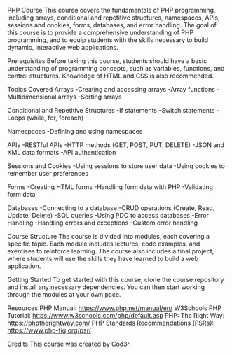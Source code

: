 PHP Course
This course covers the fundamentals of PHP programming, including arrays, conditional and repetitive structures, namespaces, APIs, sessions and cookies, forms, databases, and error handling. The goal of this course is to provide a comprehensive understanding of PHP programming, and to equip students with the skills necessary to build dynamic, interactive web applications.

Prerequisites
Before taking this course, students should have a basic understanding of programming concepts, such as variables, functions, and control structures. Knowledge of HTML and CSS is also recommended.

Topics Covered
Arrays
-Creating and accessing arrays
-Array functions
-Multidimensional arrays
-Sorting arrays

Conditional and Repetitive Structures
-If statements
-Switch statements
-Loops (while, for, foreach)

Namespaces
-Defining and using namespaces

APIs
-RESTful APIs
-HTTP methods (GET, POST, PUT, DELETE)
-JSON and XML data formats
-API authentication

Sessions and Cookies
-Using sessions to store user data
-Using cookies to remember user preferences

Forms
-Creating HTML forms
-Handling form data with PHP
-Validating form data

Databases
-Connecting to a database
-CRUD operations (Create, Read, Update, Delete)
-SQL queries
-Using PDO to access databases
-Error Handling
-Handling errors and exceptions
-Custom error handling

Course Structure
The course is divided into modules, each covering a specific topic. Each module includes lectures, code examples, and exercises to reinforce learning. The course also includes a final project, where students will use the skills they have learned to build a web application.

Getting Started
To get started with this course, clone the course repository and install any necessary dependencies. You can then start working through the modules at your own pace.

Resources
PHP Manual: https://www.php.net/manual/en/
W3Schools PHP Tutorial: https://www.w3schools.com/php/default.asp
PHP: The Right Way: https://phptherightway.com/
PHP Standards Recommendations (PSRs): https://www.php-fig.org/psr/

Credits
This course was created by Cod3r.